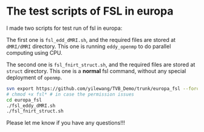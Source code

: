 # The test scripts of FSL in europa

I made two scripts for test run of fsl in europa:

The first one is `fsl_edd_dMRI.sh`, and the required files are stored at `dMRI/dMRI` directory. This one is running `eddy_openmp` to do parallel computing using CPU.

The second one is `fsl_fnirt_struct.sh`, and the required files are stored at `struct` directory. This one is a **normal** fsl command, without any special deployment of `openmp`.

```bash
svn export https://github.com/yilewang/TVB_Demo/trunk/europa_fsl --force
# chmod +x fsl* # in case the permission issues
cd europa_fsl
./fsl_eddy_dMRI.sh
./fsl_fnirt_struct.sh

```

Please let me know if you have any questions!!!
